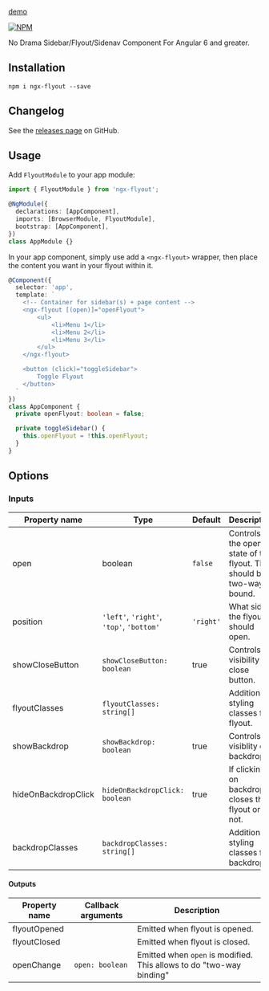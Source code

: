 [demo](http://codetonics.com/ngx-flyout/demo)

[![NPM](https://nodei.co/npm/ngx-flyout.png)](https://www.npmjs.com/package/ngx-flyout)

No Drama Sidebar/Flyout/Sidenav Component For Angular 6 and greater.

## Installation

```shell
npm i ngx-flyout --save
```

## Changelog

See the [releases page](https://github.com/codetonics/ngx-flyout/releases) on GitHub.


## Usage

Add `FlyoutModule` to your app module:

```typescript
import { FlyoutModule } from 'ngx-flyout';

@NgModule({
  declarations: [AppComponent],
  imports: [BrowserModule, FlyoutModule],
  bootstrap: [AppComponent],
})
class AppModule {}
```

In your app component, simply use add a `<ngx-flyout>` wrapper, then place the content you want in your flyout within it.

```typescript
@Component({
  selector: 'app',
  template: `
    <!-- Container for sidebar(s) + page content -->
    <ngx-flyout [(open)]="openFlyout">
        <ul>
            <li>Menu 1</li>
            <li>Menu 2</li>
            <li>Menu 3</li>
        </ul>
    </ngx-flyout>

    <button (click)="toggleSidebar">
        Toggle Flyout
    </button>
  `
})
class AppComponent {
  private openFlyout: boolean = false;

  private toggleSidebar() {
    this.openFlyout = !this.openFlyout;
  }
}
```

## Options

### Inputs

| Property name | Type | Default | Description |
| ------------- | ---- | ------- | ----------- |
| open | boolean | `false` | Controls the open state of the flyout. This should be two-way bound. |
| position | `'left'`, `'right'`, `'top'`, `'bottom'` | `'right'` | What side the flyout should open. |
| showCloseButton | `showCloseButton: boolean` | true | Controls visibility of close button. |
| flyoutClasses | `flyoutClasses: string[]` | | Additional styling classes for flyout. |
| showBackdrop | `showBackdrop: boolean` | true | Controls visiblity of backdrop. |
| hideOnBackdropClick | `hideOnBackdropClick: boolean` | true | If clicking on backdrop closes the flyout or not.  |
| backdropClasses | `backdropClasses: string[]` | | Additional styling classes for backdrop |

#### Outputs

| Property name | Callback arguments | Description |
| ------------- | ------------------ | ----------- |
| flyoutOpened | | Emitted when flyout is opened. |
| flyoutClosed | | Emitted when flyout is closed. |
| openChange | `open: boolean` | Emitted when `open` is modified. This allows to do "two-way binding" |